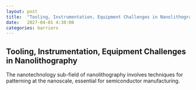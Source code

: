 ```yaml
---
layout: post
title:  "Tooling, Instrumentation, Equipment Challenges in Nanolithography"
date:   2027-04-01 4:30:00
categories: barriers
---
```


## Tooling, Instrumentation, Equipment Challenges in Nanolithography

The nanotechnology sub-field of nanolithography involves techniques for patterning at the nanoscale, essential for semiconductor manufacturing.
